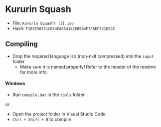 # Kururin Squash
- File: `Kururin Squash! [J].iso`
- Hash: `F1E5E50751CEE4FA654182E0904F7F6EF721E5CC`


## Compiling
- Drop the required language iso (non-nkit compressed) into the `input` folder
    - Make sure it is named properly! Refer to the header of the readme for more info.
#### Windows
- Run `compile.bat` in the `tools` folder

or  

- Open the project folder in Visual Studio Code
- `Ctrl + Shift + B` to compile